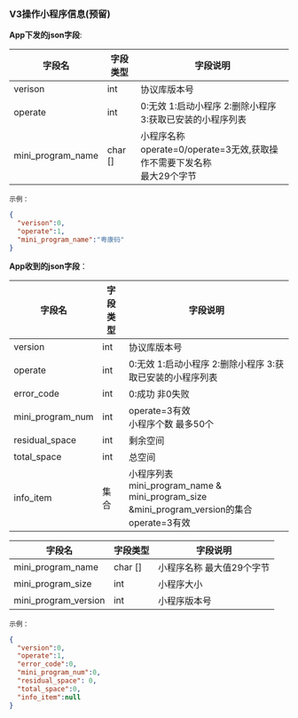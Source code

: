 ### V3操作小程序信息(预留)


**App下发的json字段**:

| 字段名            | 字段类型 | 字段说明                                                     |
| ----------------- | -------- | ------------------------------------------------------------ |
| verison           | int      | 协议库版本号                                                 |
| operate           | int      | 0:无效 1:启动小程序 2:删除小程序 3:获取已安装的小程序列表    |
| mini_program_name | char []   | 小程序名称 <br />operate=0/operate=3无效,获取操作不需要下发名称<br />最大29个字节 |

`示例：`

```json
{
  "verison":0,
  "operate":1,
  "mini_program_name":"粤康码"
}
```

**App收到的json字段**：

| 字段名           | 字段类型 | 字段说明                                                     |
| ---------------- | -------- | ------------------------------------------------------------ |
| version          | int      | 协议库版本号                                                 |
| operate          | int      | 0:无效 1:启动小程序 2:删除小程序 3:获取已安装的小程序列表    |
| error_code       | int      | 0:成功 非0失败                                               |
| mini_program_num | int      | operate=3有效<br />小程序个数 最多50个                       |
| residual_space   | int      | 剩余空间                                                     |
| total_space      | int      | 总空间                                                       |
| info_item        | 集合     | 小程序列表<br />mini_program_name & mini_program_size &mini_program_version的集合<br />operate=3有效 |

| 字段名               | 字段类型 | 字段说明                  |
| -------------------- | -------- | ------------------------- |
| mini_program_name    | char []  | 小程序名称 最大值29个字节 |
| mini_program_size    | int      | 小程序大小                |
| mini_program_version | int      | 小程序版本号              |

`示例：`

```json
{
  "version":0,
  "operate":1,
  "error_code":0,
  "mini_program_num":0,
  "residual_space": 0,
  "total_space":0,
  "info_item":null
}
```
